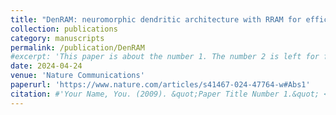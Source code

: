 ```yaml
---
title: "DenRAM: neuromorphic dendritic architecture with RRAM for efficient temporal processing with delays"
collection: publications
category: manuscripts
permalink: /publication/DenRAM
#excerpt: 'This paper is about the number 1. The number 2 is left for future work.'
date: 2024-04-24
venue: 'Nature Communications'
paperurl: 'https://www.nature.com/articles/s41467-024-47764-w#Abs1'
citation: #'Your Name, You. (2009). &quot;Paper Title Number 1.&quot; <i>Journal 1</i>. 1(1).'
---
```

